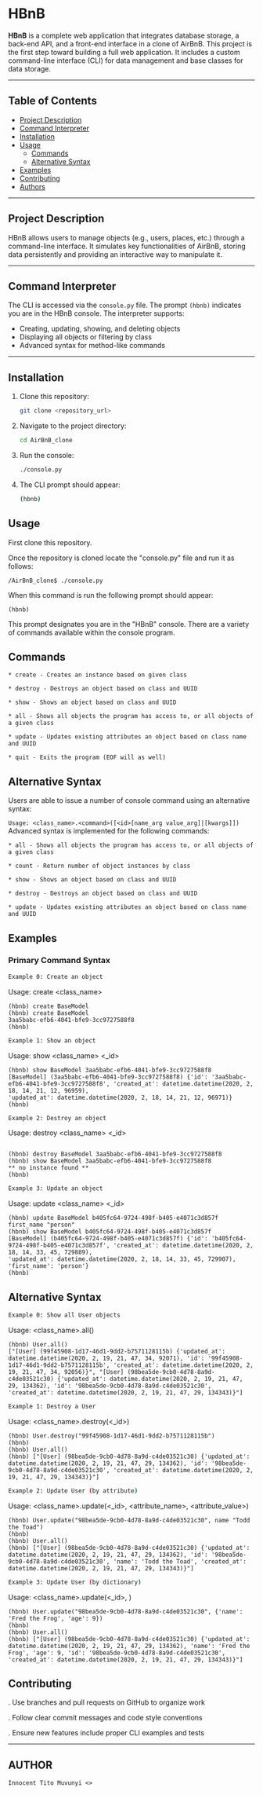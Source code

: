 # HBnB

**HBnB** is a complete web application that integrates database storage, a back-end API, and a front-end interface in a clone of AirBnB. This project is the first step toward building a full web application. It includes a custom command-line interface (CLI) for data management and base classes for data storage.

---


## Table of Contents
- [Project Description](#project-description)
- [Command Interpreter](#command-interpreter)
- [Installation](#installation)
- [Usage](#usage)
  - [Commands](#commands)
  - [Alternative Syntax](#alternative-syntax)
- [Examples](#examples)
- [Contributing](#contributing)
- [Authors](#authors)

---

## Project Description
HBnB allows users to manage objects (e.g., users, places, etc.) through a command-line interface. It simulates key functionalities of AirBnB, storing data persistently and providing an interactive way to manipulate it.

---

## Command Interpreter
The CLI is accessed via the `console.py` file. The prompt `(hbnb)` indicates you are in the HBnB console. The interpreter supports:

- Creating, updating, showing, and deleting objects
- Displaying all objects or filtering by class
- Advanced syntax for method-like commands

---

## Installation
1. Clone this repository:  
   ```bash
   git clone <repository_url>
2. Navigate to the project directory:
    ```bash
   cd AirBnB_clone
3. Run the console:
   ```bash
   ./console.py
4. The CLI prompt should appear:
   ```bash
   (hbnb)
## Usage
First clone this repository.

Once the repository is cloned locate the "console.py" file and run it as follows:
```
/AirBnB_clone$ ./console.py
```
When this command is run the following prompt should appear:
```
(hbnb)
```
This prompt designates you are in the "HBnB" console. There are a variety of commands available within the console program.

## Commands
```
* create - Creates an instance based on given class

* destroy - Destroys an object based on class and UUID

* show - Shows an object based on class and UUID

* all - Shows all objects the program has access to, or all objects of a given class

* update - Updates existing attributes an object based on class name and UUID

* quit - Exits the program (EOF will as well)
```
## Alternative Syntax
Users are able to issue a number of console command using an alternative syntax:

```Usage: <class_name>.<command>([<id>[name_arg value_arg]|[kwargs]])```
Advanced syntax is implemented for the following commands:
```
* all - Shows all objects the program has access to, or all objects of a given class

* count - Return number of object instances by class

* show - Shows an object based on class and UUID

* destroy - Destroys an object based on class and UUID

* update - Updates existing attributes an object based on class name and UUID
```
## Examples
### Primary Command Syntax
  ```bash
  Example 0: Create an object
  ```
Usage: create <class_name>
```
(hbnb) create BaseModel
(hbnb) create BaseModel
3aa5babc-efb6-4041-bfe9-3cc9727588f8
(hbnb)
```
```bash               
Example 1: Show an object
```
Usage: show <class_name> <_id>
```
(hbnb) show BaseModel 3aa5babc-efb6-4041-bfe9-3cc9727588f8
[BaseModel] (3aa5babc-efb6-4041-bfe9-3cc9727588f8) {'id': '3aa5babc-efb6-4041-bfe9-3cc9727588f8', 'created_at': datetime.datetime(2020, 2, 18, 14, 21, 12, 96959), 
'updated_at': datetime.datetime(2020, 2, 18, 14, 21, 12, 96971)}
(hbnb)
```
```bash
Example 2: Destroy an object
```
Usage: destroy <class_name> <_id>
```

(hbnb) destroy BaseModel 3aa5babc-efb6-4041-bfe9-3cc9727588f8
(hbnb) show BaseModel 3aa5babc-efb6-4041-bfe9-3cc9727588f8
** no instance found **
(hbnb)
```
```bash
Example 3: Update an object
```
Usage: update <class_name> <_id>
```
(hbnb) update BaseModel b405fc64-9724-498f-b405-e4071c3d857f first_name "person"
(hbnb) show BaseModel b405fc64-9724-498f-b405-e4071c3d857f
[BaseModel] (b405fc64-9724-498f-b405-e4071c3d857f) {'id': 'b405fc64-9724-498f-b405-e4071c3d857f', 'created_at': datetime.datetime(2020, 2, 18, 14, 33, 45, 729889), 
'updated_at': datetime.datetime(2020, 2, 18, 14, 33, 45, 729907), 'first_name': 'person'}
(hbnb)
```
## Alternative Syntax
   ```bash
   Example 0: Show all User objects
   ```
Usage: <class_name>.all()
```
(hbnb) User.all()
["[User] (99f45908-1d17-46d1-9dd2-b7571128115b) {'updated_at': datetime.datetime(2020, 2, 19, 21, 47, 34, 92071), 'id': '99f45908-1d17-46d1-9dd2-b7571128115b', 'created_at': datetime.datetime(2020, 2, 19, 21, 47, 34, 92056)}", "[User] (98bea5de-9cb0-4d78-8a9d-c4de03521c30) {'updated_at': datetime.datetime(2020, 2, 19, 21, 47, 29, 134362), 'id': '98bea5de-9cb0-4d78-8a9d-c4de03521c30', 'created_at': datetime.datetime(2020, 2, 19, 21, 47, 29, 134343)}"]
```
```bash
Example 1: Destroy a User
```
Usage: <class_name>.destroy(<_id>)
```
(hbnb) User.destroy("99f45908-1d17-46d1-9dd2-b7571128115b")
(hbnb)
(hbnb) User.all()
(hbnb) ["[User] (98bea5de-9cb0-4d78-8a9d-c4de03521c30) {'updated_at': datetime.datetime(2020, 2, 19, 21, 47, 29, 134362), 'id': '98bea5de-9cb0-4d78-8a9d-c4de03521c30', 'created_at': datetime.datetime(2020, 2, 19, 21, 47, 29, 134343)}"]
```
```bash
Example 2: Update User (by attribute)
```
Usage: <class_name>.update(<_id>, <attribute_name>, <attribute_value>)
```
(hbnb) User.update("98bea5de-9cb0-4d78-8a9d-c4de03521c30", name "Todd the Toad")
(hbnb)
(hbnb) User.all()
(hbnb) ["[User] (98bea5de-9cb0-4d78-8a9d-c4de03521c30) {'updated_at': datetime.datetime(2020, 2, 19, 21, 47, 29, 134362), 'id': '98bea5de-9cb0-4d78-8a9d-c4de03521c30', 'name': 'Todd the Toad', 'created_at': datetime.datetime(2020, 2, 19, 21, 47, 29, 134343)}"]
```
```bash
Example 3: Update User (by dictionary)
```
Usage: <class_name>.update(<_id>, )
```
(hbnb) User.update("98bea5de-9cb0-4d78-8a9d-c4de03521c30", {'name': 'Fred the Frog', 'age': 9})
(hbnb)
(hbnb) User.all()
(hbnb) ["[User] (98bea5de-9cb0-4d78-8a9d-c4de03521c30) {'updated_at': datetime.datetime(2020, 2, 19, 21, 47, 29, 134362), 'name': 'Fred the Frog', 'age': 9, 'id': '98bea5de-9cb0-4d78-8a9d-c4de03521c30', 'created_at': datetime.datetime(2020, 2, 19, 21, 47, 29, 134343)}"]
```
## Contributing

. Use branches and pull requests on GitHub to organize work

. Follow clear commit messages and code style conventions

. Ensure new features include proper CLI examples and tests

---

## **AUTHOR**

```text
Innocent Tito Muvunyi <>
